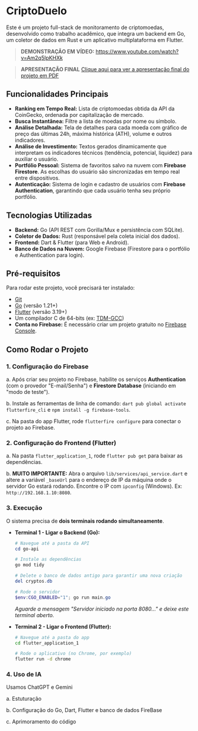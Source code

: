 # CriptoDuelo

Este é um projeto full-stack de monitoramento de criptomoedas, desenvolvido como trabalho acadêmico, que integra um backend em Go, um coletor de dados em Rust e um aplicativo multiplataforma em Flutter.

> **DEMONSTRAÇÃO EM VÍDEO:** https://www.youtube.com/watch?v=Am2q5IpKHXk

> **APRESENTAÇÃO FINAL** [Clique aqui para ver a apresentação final do projeto em PDF](.C:\dev\cripto-monitor-main\docs\ApresentacaoFinalLP.pdf)

## Funcionalidades Principais

* **Ranking em Tempo Real:** Lista de criptomoedas obtida da API da CoinGecko, ordenada por capitalização de mercado.
* **Busca Instantânea:** Filtre a lista de moedas por nome ou símbolo.
* **Análise Detalhada:** Tela de detalhes para cada moeda com gráfico de preço das últimas 24h, máxima histórica (ATH), volume e outros indicadores.
* **Análise de Investimento:** Textos gerados dinamicamente que interpretam os indicadores técnicos (tendência, potencial, liquidez) para auxiliar o usuário.
* **Portfólio Pessoal:** Sistema de favoritos salvo na nuvem com **Firebase Firestore**. As escolhas do usuário são sincronizadas em tempo real entre dispositivos.
* **Autenticação:** Sistema de login e cadastro de usuários com **Firebase Authentication**, garantindo que cada usuário tenha seu próprio portfólio.

## Tecnologias Utilizadas

* **Backend:** Go (API REST com Gorilla/Mux e persistência com SQLite).
* **Coletor de Dados:** Rust (responsável pela coleta inicial dos dados).
* **Frontend:** Dart & Flutter (para Web e Android).
* **Banco de Dados na Nuvem:** Google Firebase (Firestore para o portfólio e Authentication para login).

## Pré-requisitos

Para rodar este projeto, você precisará ter instalado:
* [Git](https://git-scm.com/)
* [Go](https://go.dev/dl/) (versão 1.21+)
* [Flutter](https://docs.flutter.dev/get-started/install) (versão 3.19+)
* Um compilador C de 64-bits (ex: [TDM-GCC](https://jmeub.github.io/tdm-gcc/))
* **Conta no Firebase:** É necessário criar um projeto gratuito no [Firebase Console](https://console.firebase.google.com/).

## Como Rodar o Projeto

### 1. Configuração do Firebase
   a. Após criar seu projeto no Firebase, habilite os serviços **Authentication** (com o provedor "E-mail/Senha") e **Firestore Database** (iniciando em "modo de teste").

   b. Instale as ferramentas de linha de comando: `dart pub global activate flutterfire_cli` e `npm install -g firebase-tools`.

   c. Na pasta do app Flutter, rode `flutterfire configure` para conectar o projeto ao Firebase.

### 2. Configuração do Frontend (Flutter)
   a. Na pasta `flutter_application_1`, rode `flutter pub get` para baixar as dependências.

   b. **MUITO IMPORTANTE:** Abra o arquivo `lib/services/api_service.dart` e altere a variável `_baseUrl` para o endereço de IP da máquina onde o servidor Go estará rodando. Encontre o IP com `ipconfig` (Windows). Ex: `http://192.168.1.10:8080`.

### 3. Execução
O sistema precisa de **dois terminais rodando simultaneamente**.

* **Terminal 1 - Ligar o Backend (Go):**
    ```powershell
    # Navegue até a pasta da API
    cd go-api

    # Instale as dependências
    go mod tidy

    # Delete o banco de dados antigo para garantir uma nova criação
    del cryptos.db

    # Rode o servidor
    $env:CGO_ENABLED="1"; go run main.go
    ```
    *Aguarde a mensagem "Servidor iniciado na porta 8080..." e deixe este terminal aberto.*

* **Terminal 2 - Ligar o Frontend (Flutter):**
    ```bash
    # Navegue até a pasta do app
    cd flutter_application_1

    # Rode o aplicativo (no Chrome, por exemplo)
    flutter run -d chrome
    ```

### 4. Uso de IA
Usamos ChatGPT e Gemini

   a. Estuturação

   b. Configuração do Go, Dart, Flutter e banco de dados FireBase

   c. Aprimoramento do código
